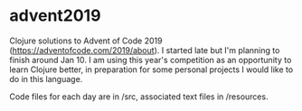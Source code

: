 # advent2019

Clojure solutions to Advent of Code 2019 (https://adventofcode.com/2019/about). I started late but I'm planning to finish around Jan 10. I am using this year's competition as an opportunity to learn Clojure better, in preparation for some personal projects I would like to do in this language.

Code files for each day are in /src, associated text files in /resources.
